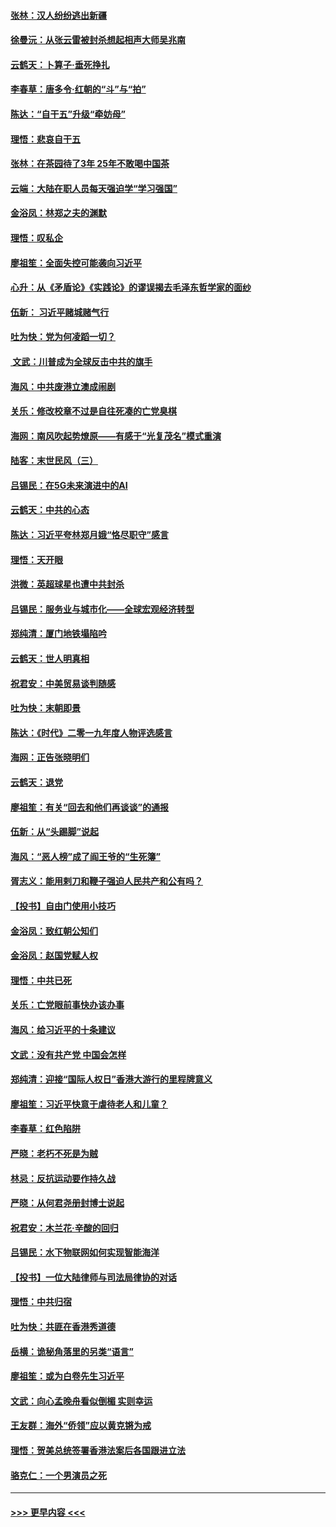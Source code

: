 #### [张林：汉人纷纷逃出新疆](../pages/nsc993/n11743530.md?t=12251522) 
#### [徐曼沅：从张云雷被封杀想起相声大师吴兆南](../pages/nsc993/n11741816.md?t=12251522) 
#### [云鹤天：卜算子‧垂死挣扎](../pages/nsc993/n11739956.md?t=12251522) 
#### [李春草：唐多令‧红朝的“斗”与“拍”](../pages/nsc993/n11739830.md?t=12251522) 
#### [陈达：“自干五”升级“牵妨母”](../pages/nsc993/n11739724.md?t=12251522) 
#### [理悟：悲哀自干五](../pages/nsc993/n11739547.md?t=12251522) 
#### [张林：在茶园待了3年 25年不敢喝中国茶](../pages/nsc993/n11739240.md?t=12251522) 
#### [云端：大陆在职人员每天强迫学“学习强国”](../pages/nsc993/n11738735.md?t=12251522) 
#### [金浴凤：林郑之夫的渊默](../pages/nsc993/n11737735.md?t=12251522) 
#### [理悟：叹私企](../pages/nsc993/n11737715.md?t=12251522) 
#### [廖祖笙：全面失控可能袭向习近平](../pages/nsc993/n11737704.md?t=12251522) 
#### [心升：从《矛盾论》《实践论》的谬误揭去毛泽东哲学家的面纱](../pages/nsc993/n11736962.md?t=12251522) 
#### [伍新： 习近平赌城赌气行](../pages/nsc993/n11736929.md?t=12251522) 
#### [吐为快：党为何凌蹈一切？](../pages/nsc993/n11736915.md?t=12251522) 
#### [ 文武：川普成为全球反击中共的旗手](../pages/nsc993/n11736882.md?t=12251522) 
#### [海风：中共废港立澳成闹剧](../pages/nsc993/n11735857.md?t=12251522) 
#### [关乐：修改校章不过是自往死凑的亡党臭棋](../pages/nsc993/n11735097.md?t=12251522) 
#### [海网：南风吹起势燎原——有感于“光复茂名”模式重演](../pages/nsc993/n11732308.md?t=12251522) 
#### [陆客：末世民风（三）](../pages/nsc993/n11732211.md?t=12251522) 
#### [吕锡民：在5G未来演进中的AI](../pages/nsc993/n11730010.md?t=12251522) 
#### [云鹤天：中共的心态](../pages/nsc993/n11729906.md?t=12251522) 
#### [陈达：习近平夸林郑月娥“恪尽职守”感言](../pages/nsc993/n11729881.md?t=12251522) 
#### [理悟：天开眼](../pages/nsc993/n11729699.md?t=12251522) 
#### [洪微：英超球星也遭中共封杀](../pages/nsc993/n11727243.md?t=12251522) 
#### [吕锡民：服务业与城市化——全球宏观经济转型](../pages/nsc993/n11725845.md?t=12251522) 
#### [郑纯清：厦门地铁塌陷吟](../pages/nsc993/n11725813.md?t=12251522) 
#### [云鹤天：世人明真相](../pages/nsc993/n11725621.md?t=12251522) 
#### [祝君安：中美贸易谈判随感](../pages/nsc993/n11725609.md?t=12251522) 
#### [吐为快：末朝即景](../pages/nsc993/n11723365.md?t=12251522) 
#### [陈达：《时代》二零一九年度人物评选感言](../pages/nsc993/n11723337.md?t=12251522) 
#### [海网：正告张晓明们](../pages/nsc993/n11723228.md?t=12251522) 
#### [云鹤天：退党](../pages/nsc993/n11723056.md?t=12251522) 
#### [廖祖笙：有关“回去和他们再谈谈”的通报](../pages/nsc993/n11722442.md?t=12251522) 
#### [伍新：从“头踢脚”说起](../pages/nsc993/n11722429.md?t=12251522) 
#### [海风：“恶人榜”成了阎王爷的“生死簿”](../pages/nsc993/n11722272.md?t=12251522) 
#### [胥志义：能用剌刀和鞭子强迫人民共产和公有吗？](../pages/nsc993/n11720569.md?t=12251522) 
#### [【投书】自由门使用小技巧](../pages/nsc993/n11720180.md?t=12251522) 
#### [金浴凤：致红朝公知们](../pages/nsc993/n11720563.md?t=12251522) 
#### [金浴凤：赵国党赋人权](../pages/nsc993/n11720533.md?t=12251522) 
#### [理悟：中共已死](../pages/nsc993/n11720233.md?t=12251522) 
#### [关乐：亡党眼前事快办该办事](../pages/nsc993/n11719160.md?t=12251522) 
#### [海风：给习近平的十条建议](../pages/nsc993/n11717616.md?t=12251522) 
#### [文武：没有共产党 中国会怎样](../pages/nsc993/n11717584.md?t=12251522) 
#### [郑纯清：迎接“国际人权日”香港大游行的里程牌意义](../pages/nsc993/n11717417.md?t=12251522) 
#### [廖祖笙：习近平快意于虐待老人和儿童？](../pages/nsc993/n11715313.md?t=12251522) 
#### [李春草：红色陷阱](../pages/nsc993/n11715029.md?t=12251522) 
#### [严晓：老朽不死是为贼](../pages/nsc993/n11712910.md?t=12251522) 
#### [林忌：反抗运动要作持久战](../pages/nsc993/n11712623.md?t=12251522) 
#### [严晓：从何君尧册封博士说起](../pages/nsc993/n11712465.md?t=12251522) 
#### [祝君安：木兰花·辛酸的回归](../pages/nsc993/n11712381.md?t=12251522) 
#### [吕锡民：水下物联网如何实现智能海洋](../pages/nsc993/n11711158.md?t=12251522) 
#### [【投书】一位大陆律师与司法局律协的对话](../pages/nsc993/n11709675.md?t=12251522) 
#### [理悟：中共归宿](../pages/nsc993/n11710059.md?t=12251522) 
#### [吐为快：共匪在香港秀道德](../pages/nsc993/n11709979.md?t=12251522) 
#### [岳横：诡秘角落里的另类“语言”](../pages/nsc993/n11709792.md?t=12251522) 
#### [廖祖笙：或为白卷先生习近平](../pages/nsc993/n11708330.md?t=12251522) 
#### [文武：向心孟晚舟看似倒楣 实则幸运](../pages/nsc993/n11708236.md?t=12251522) 
#### [王友群：海外“侨领”应以黄克锵为戒](../pages/nsc993/n11706176.md?t=12251522) 
#### [理悟：贺美总统签署香港法案后各国跟进立法](../pages/nsc993/n11706853.md?t=12251522) 
#### [骆克仁：一个男演员之死](../pages/nsc993/n11706677.md?t=12251522) 

----
#### [ >>> 更早内容 <<< ](../indexes/nsc993-earlier.md)
